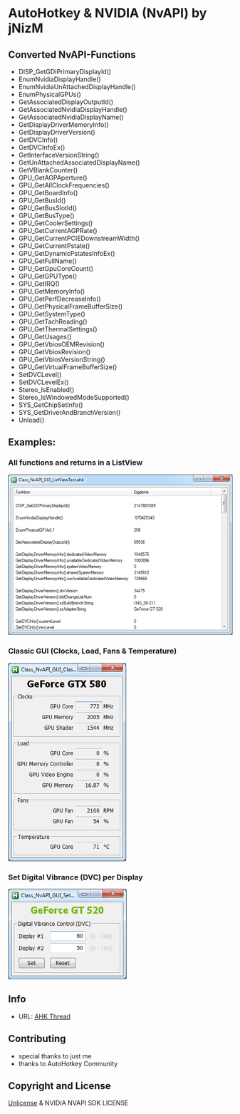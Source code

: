 # AutoHotkey & NVIDIA (NvAPI) by jNizM

## Converted NvAPI-Functions
* DISP_GetGDIPrimaryDisplayId()
* EnumNvidiaDisplayHandle()
* EnumNvidiaUnAttachedDisplayHandle()
* EnumPhysicalGPUs()
* GetAssociatedDisplayOutputId()
* GetAssociatedNvidiaDisplayHandle()
* GetAssociatedNvidiaDisplayName()
* GetDisplayDriverMemoryInfo()
* GetDisplayDriverVersion()
* GetDVCInfo()
* GetDVCInfoEx()
* GetInterfaceVersionString()
* GetUnAttachedAssociatedDisplayName()
* GetVBlankCounter()
* GPU_GetAGPAperture()
* GPU_GetAllClockFrequencies()
* GPU_GetBoardInfo()
* GPU_GetBusId()
* GPU_GetBusSlotId()
* GPU_GetBusType()
* GPU_GetCoolerSettings()
* GPU_GetCurrentAGPRate()
* GPU_GetCurrentPCIEDownstreamWidth()
* GPU_GetCurrentPstate()
* GPU_GetDynamicPstatesInfoEx()
* GPU_GetFullName()
* GPU_GetGpuCoreCount()
* GPU_GetGPUType()
* GPU_GetIRQ()
* GPU_GetMemoryInfo()
* GPU_GetPerfDecreaseInfo()
* GPU_GetPhysicalFrameBufferSize()
* GPU_GetSystemType()
* GPU_GetTachReading()
* GPU_GetThermalSettings()
* GPU_GetUsages()
* GPU_GetVbiosOEMRevision()
* GPU_GetVbiosRevision()
* GPU_GetVbiosVersionString()
* GPU_GetVirtualFrameBufferSize()
* SetDVCLevel()
* SetDVCLevelEx()
* Stereo_IsEnabled()
* Stereo_IsWindowedModeSupported()
* SYS_GetChipSetInfo()
* SYS_GetDriverAndBranchVersion()
* Unload()

## Examples:
### All functions and returns in a ListView
![Class_NvAPI_GUI_ListViewTest](Class_NvAPI_GUI_ListViewTest.png)

### Classic GUI (Clocks, Load, Fans & Temperature)
![Class_NvAPI_GUI_Classic](Class_NvAPI_GUI_Classic.png)

### Set Digital Vibrance (DVC) per Display
![Class_NvAPI_GUI_SetDVC](Class_NvAPI_GUI_SetDVC.png)


## Info
* URL: [AHK Thread](http://ahkscript.org/boards/viewtopic.php?f=6&t=5508)


## Contributing
* special thanks to just me
* thanks to AutoHotkey Community


## Copyright and License
[Unlicense](LICENSE) & NVIDIA NVAPI SDK LICENSE